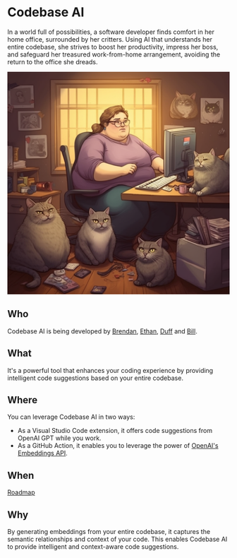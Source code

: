 # Codebase AI
In a world full of possibilities, a software developer finds comfort in her home office, surrounded by her critters. Using AI that understands her entire codebase, she strives to boost her productivity, impress her boss, and safeguard her treasured work-from-home arrangement, avoiding the return to the office she dreads.

![Cat Lady](../images/cat-lady.png)

## Who
Codebase AI is being developed by [Brendan](https://github.com/brendanmd1), [Ethan](https://github.com/ethand12), [Duff](https://github.com/ggduff) and [Bill](https://github.com/william-kerr).

## What
It's a powerful tool that enhances your coding experience by providing intelligent code suggestions based on your entire codebase.

## Where
You can leverage Codebase AI in two ways:

- As a Visual Studio Code extension, it offers code suggestions from OpenAI GPT while you work.
- As a GitHub Action, it enables you to leverage the power of [OpenAI's Embeddings API](https://platform.openai.com/docs/guides/embeddings).

## When
[Roadmap](https://github.com/orgs/codebase-ai/projects/1/views/3)

## Why
By generating embeddings from your entire codebase, it captures the semantic relationships and context of your code. This enables Codebase AI to provide intelligent and context-aware code suggestions.
